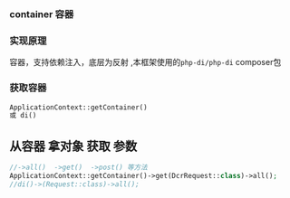 ### container 容器

### 实现原理
容器，支持依赖注入，底层为反射 ,本框架使用的`php-di/php-di` composer包 


### 获取容器
```php
ApplicationContext::getContainer()
或 di()


```

## 从容器 拿对象 获取 参数
```php
//->all()  ->get()  ->post() 等方法
ApplicationContext::getContainer()->get(DcrRequest::class)->all();
//di()->(Request::class)->all();
```

